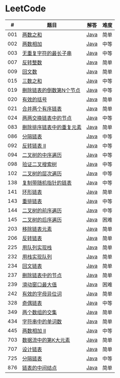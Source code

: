 # LeetCode

| # | 题目 | 解答 | 难度 |
| --- | --- | --- | --- |
| 001 | [两数之和](https://leetcode-cn.com/problems/add-two-numbers/description/) | [Java](./src/main/java/com/lizeteng/leetcode/easy/_001/Solution.java) | 简单 |
| 002 | [两数相加](https://leetcode-cn.com/problems/add-two-numbers/description/) | [Java](./src/main/java/com/lizeteng/leetcode/medium/_002/Solution.java) | 中等 |
| 003 | [无重复字符的最长子串](https://leetcode-cn.com/problems/longest-substring-without-repeating-characters/description/) | [Java](./src/main/java/com/lizeteng/leetcode/medium/_003/Solution.java) | 中等 |
| 007 | [反转整数](https://leetcode-cn.com/problems/reverse-integer/description/) | [Java](./src/main/java/com/lizeteng/leetcode/easy/_007/Solution.java) | 简单 |
| 009 | [回文数](https://leetcode-cn.com/problems/palindrome-number/description/) | [Java](./src/main/java/com/lizeteng/leetcode/easy/_009/Solution.java) | 简单 |
| 015 | [三数之和](https://leetcode-cn.com/problems/3sum/description/) | [Java](./src/main/java/com/lizeteng/leetcode/medium/_015/Solution.java) | 中等 |
| 019 | [删除链表的倒数第N个节点](https://leetcode-cn.com/problems/remove-nth-node-from-end-of-list/description/) | [Java](./src/main/java/com/lizeteng/leetcode/medium/_019/Solution.java) | 中等 |
| 020 | [有效的括号](https://leetcode-cn.com/problems/valid-parentheses/description/) | [Java](./src/main/java/com/lizeteng/leetcode/easy/_020/Solution.java) | 简单 |
| 021 | [合并两个有序链表](https://leetcode-cn.com/problems/merge-two-sorted-lists/description/) | [Java](./src/main/java/com/lizeteng/leetcode/easy/_021/Solution.java) | 简单 |
| 024 | [两两交换链表中的节点](https://leetcode-cn.com/problems/swap-nodes-in-pairs/description/) | [Java](./src/main/java/com/lizeteng/leetcode/medium/_024/Solution.java) | 中等 |
| 083 | [删除排序链表中的重复元素](https://leetcode-cn.com/problems/remove-duplicates-from-sorted-list/description/) | [Java](./src/main/java/com/lizeteng/leetcode/easy/_083/Solution.java) | 简单 |
| 086 | [分隔链表](https://leetcode-cn.com/problems/partition-list/description/) | [Java](./src/main/java/com/lizeteng/leetcode/medium/_086/Solution.java) | 中等 |
| 092 | [反转链表 II](https://leetcode-cn.com/problems/reverse-linked-list-ii/description/) | [Java](./src/main/java/com/lizeteng/leetcode/medium/_092/Solution.java) | 中等 |
| 094 | [二叉树的中序遍历](https://leetcode-cn.com/problems/binary-tree-inorder-traversal/description/) | [Java](./src/main/java/com/lizeteng/leetcode/medium/_094/Solution.java) | 中等 |
| 098 | [验证二叉搜索树](https://leetcode-cn.com/problems/validate-binary-search-tree/description/) | [Java](./src/main/java/com/lizeteng/leetcode/medium/_098/Solution.java) | 中等 |
| 102 | [二叉树的层次遍历](https://leetcode-cn.com/problems/binary-tree-level-order-traversal/description/) | [Java](./src/main/java/com/lizeteng/leetcode/medium/_102/Solution.java) | 中等 |
| 138 | [复制带随机指针的链表](https://leetcode-cn.com/problems/copy-list-with-random-pointer/description/) | [Java](./src/main/java/com/lizeteng/leetcode/medium/_138/Solution.java) | 中等 |
| 141 | [环形链表](https://leetcode-cn.com/problems/linked-list-cycle/description/) | [Java](./src/main/java/com/lizeteng/leetcode/easy/_141/Solution.java) | 简单 |
| 143 | [重排链表](https://leetcode-cn.com/problems/reorder-list/description/) | [Java](./src/main/java/com/lizeteng/leetcode/medium/_143/Solution.java) | 中等 |
| 144 | [二叉树的前序遍历](https://leetcode-cn.com/problems/binary-tree-preorder-traversal/description/) | [Java](./src/main/java/com/lizeteng/leetcode/medium/_144/Solution.java) | 中等 |
| 145 | [二叉树的后序遍历](https://leetcode-cn.com/problems/binary-tree-postorder-traversal/description/) | [Java](./src/main/java/com/lizeteng/leetcode/hard/_145/Solution.java) | 困难 |
| 203 | [移除链表元素](https://leetcode-cn.com/problems/remove-linked-list-elements/description/) | [Java](./src/main/java/com/lizeteng/leetcode/easy/_203/Solution.java) | 简单 |
| 206 | [反转链表](https://leetcode-cn.com/problems/reverse-linked-list/description/) | [Java](./src/main/java/com/lizeteng/leetcode/easy/_206/Solution.java) | 简单 |
| 225 | [用队列实现栈](https://leetcode-cn.com/problems/implement-stack-using-queues/description/) | [Java](./src/main/java/com/lizeteng/leetcode/easy/_225/MyStack.java) | 简单 |
| 232 | [用栈实现队列](https://leetcode-cn.com/problems/implement-queue-using-stacks/description/) | [Java](./src/main/java/com/lizeteng/leetcode/easy/_232/MyQueue.java) | 简单 |
| 234 | [回文链表](https://leetcode-cn.com/problems/palindrome-linked-list/description/) | [Java](./src/main/java/com/lizeteng/leetcode/easy/_234/Solution.java) | 简单 |
| 237 | [删除链表中的节点](https://leetcode-cn.com/problems/delete-node-in-a-linked-list/description/) | [Java](./src/main/java/com/lizeteng/leetcode/easy/_237/Solution.java) | 简单 |
| 239 | [滑动窗口最大值](https://leetcode-cn.com/problems/sliding-window-maximum/description/) | [Java](./src/main/java/com/lizeteng/leetcode/hard/_239/Solution.java) | 困难 |
| 242 | [有效的字母异位词](https://leetcode-cn.com/problems/valid-anagram/description/) | [Java](./src/main/java/com/lizeteng/leetcode/easy/_242/Solution.java) | 简单 |
| 328 | [奇偶链表](https://leetcode-cn.com/problems/odd-even-linked-list/description/) | [Java](./src/main/java/com/lizeteng/leetcode/medium/_328/Solution.java) | 中等 |
| 349 | [两个数组的交集](https://leetcode-cn.com/problems/intersection-of-two-arrays/description/) | [Java](./src/main/java/com/lizeteng/leetcode/easy/_349/Solution.java) | 简单 |
| 434 | [字符串中的单词数](https://leetcode-cn.com/problems/number-of-segments-in-a-string/description/) | [Java](./src/main/java/com/lizeteng/leetcode/easy/_434/Solution.java) | 简单 |
| 445 | [两数相加 II](https://leetcode-cn.com/problems/add-two-numbers-ii/description/) | [Java](./src/main/java/com/lizeteng/leetcode/medium/_445/Solution.java) | 中等 |
| 703 | [数据流中的第K大元素](https://leetcode-cn.com/problems/kth-largest-element-in-a-stream/description/) | [Java](./src/main/java/com/lizeteng/leetcode/easy/_703/KthLargest.java) | 简单 |
| 707 | [设计链表](https://leetcode-cn.com/problems/design-linked-list/description/) | [Java](./src/main/java/com/lizeteng/leetcode/easy/_707/MyLinkedList.java) | 简单 |
| 725 | [分隔链表](https://leetcode-cn.com/problems/split-linked-list-in-parts/description/) | [Java](./src/main/java/com/lizeteng/leetcode/medium/_725/Solution.java) | 中等 |
| 876 | [链表的中间结点](https://leetcode-cn.com/problems/middle-of-the-linked-list/description/) | [Java](./src/main/java/com/lizeteng/leetcode/easy/_876/Solution.java) | 简单 |
